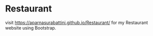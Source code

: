 # Restaurant

visit https://aparnasurabattini.github.io/Restaurant/ for my Restaurant website using Bootstrap.
